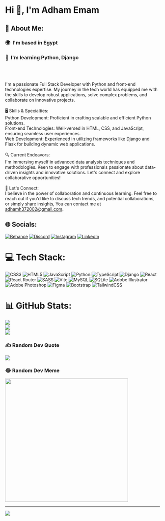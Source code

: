 # Hi 👋, I'm Adham Emam

## 💫 About Me:
### 🌍  I'm based in Egypt
### 🧠  I'm learning Python, Django
<br><br><br>I'm a passionate Full Stack Developer with Python and front-end technologies expertise. My journey in the tech world has equipped me with the skills to develop robust applications, solve complex problems, and collaborate on innovative projects.<br><br>🖥️ Skills & Specialties:<br>Python Development: Proficient in crafting scalable and efficient Python solutions.<br>Front-end Technologies: Well-versed in HTML, CSS, and JavaScript, ensuring seamless user experiences.<br>Web Development: Experienced in utilizing frameworks like Django and Flask for building dynamic web applications.<br><br>🔍 Current Endeavors:<br>I'm immersing myself in advanced data analysis techniques and methodologies. Keen to engage with professionals passionate about data-driven insights and innovative solutions. Let's connect and explore collaborative opportunities!<br><br>📩 Let's Connect:<br>I believe in the power of collaboration and continuous learning. Feel free to reach out if you'd like to discuss tech trends, and potential collaborations, or simply share insights, You can contact me at [adhamh372002@gmail.com](mailto:adhamh372002@gmail.com).<br>


## 🌐 Socials:
[![Behance](https://img.shields.io/badge/Behance-1769ff?logo=behance&logoColor=white)](https://behance.net/adhamhossam37) [![Discord](https://img.shields.io/badge/Discord-%237289DA.svg?logo=discord&logoColor=white)](https://discord.gg/boundman#4888) [![Instagram](https://img.shields.io/badge/Instagram-%23E4405F.svg?logo=Instagram&logoColor=white)](https://instagram.com/http://www.instagram.com/adham_h_emam) [![LinkedIn](https://img.shields.io/badge/LinkedIn-%230077B5.svg?logo=linkedin&logoColor=white)](https://linkedin.com/in/https://www.linkedin.com/in/adham-emam-91935a229/) 

# 💻 Tech Stack:
![CSS3](https://img.shields.io/badge/css3-%231572B6.svg?style=for-the-badge&logo=css3&logoColor=white) ![HTML5](https://img.shields.io/badge/html5-%23E34F26.svg?style=for-the-badge&logo=html5&logoColor=white) ![JavaScript](https://img.shields.io/badge/javascript-%23323330.svg?style=for-the-badge&logo=javascript&logoColor=%23F7DF1E) ![Python](https://img.shields.io/badge/python-3670A0?style=for-the-badge&logo=python&logoColor=ffdd54) ![TypeScript](https://img.shields.io/badge/typescript-%23007ACC.svg?style=for-the-badge&logo=typescript&logoColor=white) ![Django](https://img.shields.io/badge/django-%23092E20.svg?style=for-the-badge&logo=django&logoColor=white) ![React](https://img.shields.io/badge/react-%2320232a.svg?style=for-the-badge&logo=react&logoColor=%2361DAFB) ![React Router](https://img.shields.io/badge/React_Router-CA4245?style=for-the-badge&logo=react-router&logoColor=white) ![SASS](https://img.shields.io/badge/SASS-hotpink.svg?style=for-the-badge&logo=SASS&logoColor=white) ![Vite](https://img.shields.io/badge/vite-%23646CFF.svg?style=for-the-badge&logo=vite&logoColor=white) ![MySQL](https://img.shields.io/badge/mysql-%2300000f.svg?style=for-the-badge&logo=mysql&logoColor=white) ![SQLite](https://img.shields.io/badge/sqlite-%2307405e.svg?style=for-the-badge&logo=sqlite&logoColor=white) ![Adobe Illustrator](https://img.shields.io/badge/adobe%20illustrator-%23FF9A00.svg?style=for-the-badge&logo=adobe%20illustrator&logoColor=white) ![Adobe Photoshop](https://img.shields.io/badge/adobe%20photoshop-%2331A8FF.svg?style=for-the-badge&logo=adobe%20photoshop&logoColor=white) ![Figma](https://img.shields.io/badge/figma-%23F24E1E.svg?style=for-the-badge&logo=figma&logoColor=white) ![Bootstrap](https://img.shields.io/badge/bootstrap-%238511FA.svg?style=for-the-badge&logo=bootstrap&logoColor=white) ![TailwindCSS](https://img.shields.io/badge/tailwindcss-%2338B2AC.svg?style=for-the-badge&logo=tailwind-css&logoColor=white)
# 📊 GitHub Stats:
![](https://github-readme-stats.vercel.app/api?username=Adham-Emam&theme=tokyonight&hide_border=true&include_all_commits=true&count_private=true)<br/>
![](https://github-readme-streak-stats.herokuapp.com/?user=Adham-Emam&theme=tokyonight&hide_border=true)<br/>
![](https://github-readme-stats.vercel.app/api/top-langs/?username=Adham-Emam&theme=tokyonight&hide_border=true&include_all_commits=true&count_private=true&layout=compact)

### ✍️ Random Dev Quote
![](https://quotes-github-readme.vercel.app/api?type=horizontal&theme=radical)

### 😂 Random Dev Meme
<img src='https://randommeme-five.vercel.app/' style="height: 400px;"/>

---
[![](https://visitcount.itsvg.in/api?id=Adham-Emam&icon=5&color=2)](https://visitcount.itsvg.in)

<!-- Proudly created with GPRM ( https://gprm.itsvg.in ) -->
